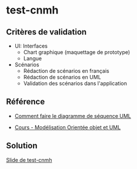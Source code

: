 # test-cnmh

## Critères de validation

- UI: Interfaces
  - Chart graphique (maquettage de prototype)
  - Langue
- Scénarios
  - Rédaction de scénarios en français
  - Rédaction de scénarios en UML
  - Validation des scénarios dans l'application
## Référence

- [Comment faire le diagramme de séquence UML](https://www.youtube.com/watch?v=pCK6prSq8aw)

- [Cours - Modélisation Orientée objet et UML](https://www.youtube.com/playlist?list=PLmi5sRiGSFfABDzWbYeI31886urszkeR9)


## Solution
[Slide de test-cnmh](https://docs.google.com/presentation/d/141f3UoEJWg3zq21FkvAhiy5JkW_4KNsFlua1ESqloZU/edit?usp=sharing)
